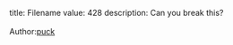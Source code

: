 title: Filename
value: 428
description: Can you break this?<br><br>Author:<a href="https://twitter.com/jere_pr3">puck</a></strong>